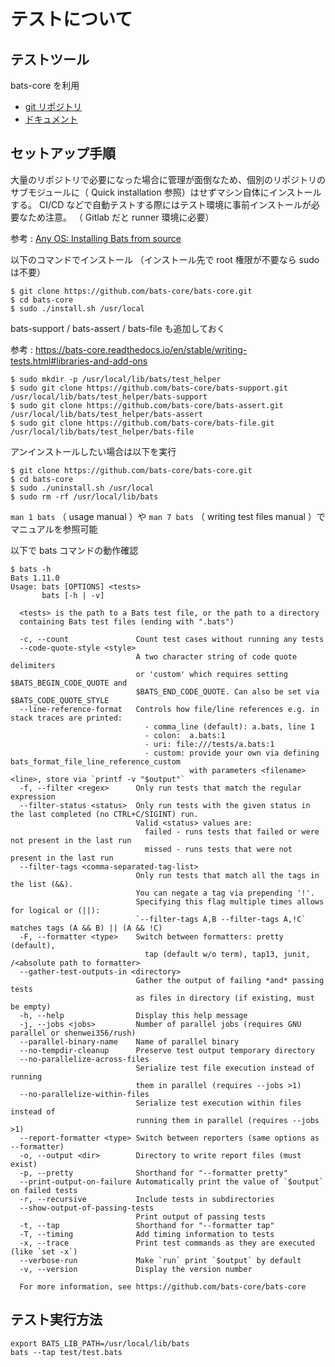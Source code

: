 # テストについて

## テストツール

bats-core を利用

- [git リポジトリ](https://github.com/bats-core/bats-core)
- [ドキュメント](https://bats-core.readthedocs.io/en/stable/index.html)

## セットアップ手順

大量のリポジトリで必要になった場合に管理が面倒なため、個別のリポジトリのサブモジュールに（ Quick installation 参照）はせずマシン自体にインストールする。
CI/CD などで自動テストする際にはテスト環境に事前インストールが必要なため注意。
（ Gitlab だと runner 環境に必要）

参考 : [Any OS: Installing Bats from source](https://bats-core.readthedocs.io/en/stable/installation.html#any-os-installing-bats-from-source)

以下のコマンドでインストール
（インストール先で root 権限が不要なら sudo は不要）

```
$ git clone https://github.com/bats-core/bats-core.git
$ cd bats-core
$ sudo ./install.sh /usr/local
```

bats-support / bats-assert / bats-file も追加しておく

参考 : https://bats-core.readthedocs.io/en/stable/writing-tests.html#libraries-and-add-ons

```
$ sudo mkdir -p /usr/local/lib/bats/test_helper
$ sudo git clone https://github.com/bats-core/bats-support.git /usr/local/lib/bats/test_helper/bats-support
$ sudo git clone https://github.com/bats-core/bats-assert.git /usr/local/lib/bats/test_helper/bats-assert
$ sudo git clone https://github.com/bats-core/bats-file.git /usr/local/lib/bats/test_helper/bats-file
```

アンインストールしたい場合は以下を実行

```
$ git clone https://github.com/bats-core/bats-core.git
$ cd bats-core
$ sudo ./uninstall.sh /usr/local
$ sudo rm -rf /usr/local/lib/bats
```

`man 1 bats` （ usage manual ）や `man 7 bats` （ writing test files manual ）でマニュアルを参照可能

以下で bats コマンドの動作確認

```
$ bats -h
Bats 1.11.0
Usage: bats [OPTIONS] <tests>
       bats [-h | -v]

  <tests> is the path to a Bats test file, or the path to a directory
  containing Bats test files (ending with ".bats")

  -c, --count               Count test cases without running any tests
  --code-quote-style <style>
                            A two character string of code quote delimiters
                            or 'custom' which requires setting $BATS_BEGIN_CODE_QUOTE and
                            $BATS_END_CODE_QUOTE. Can also be set via $BATS_CODE_QUOTE_STYLE
  --line-reference-format   Controls how file/line references e.g. in stack traces are printed:
                              - comma_line (default): a.bats, line 1
                              - colon:  a.bats:1
                              - uri: file:///tests/a.bats:1
                              - custom: provide your own via defining bats_format_file_line_reference_custom
                                        with parameters <filename> <line>, store via `printf -v "$output"`
  -f, --filter <regex>      Only run tests that match the regular expression
  --filter-status <status>  Only run tests with the given status in the last completed (no CTRL+C/SIGINT) run.
                            Valid <status> values are:
                              failed - runs tests that failed or were not present in the last run
                              missed - runs tests that were not present in the last run
  --filter-tags <comma-separated-tag-list>
                            Only run tests that match all the tags in the list (&&).
                            You can negate a tag via prepending '!'.
                            Specifying this flag multiple times allows for logical or (||):
                            `--filter-tags A,B --filter-tags A,!C` matches tags (A && B) || (A && !C)
  -F, --formatter <type>    Switch between formatters: pretty (default),
                              tap (default w/o term), tap13, junit, /<absolute path to formatter>
  --gather-test-outputs-in <directory>
                            Gather the output of failing *and* passing tests
                            as files in directory (if existing, must be empty)
  -h, --help                Display this help message
  -j, --jobs <jobs>         Number of parallel jobs (requires GNU parallel or shenwei356/rush)
  --parallel-binary-name    Name of parallel binary
  --no-tempdir-cleanup      Preserve test output temporary directory
  --no-parallelize-across-files
                            Serialize test file execution instead of running
                            them in parallel (requires --jobs >1)
  --no-parallelize-within-files
                            Serialize test execution within files instead of
                            running them in parallel (requires --jobs >1)
  --report-formatter <type> Switch between reporters (same options as --formatter)
  -o, --output <dir>        Directory to write report files (must exist)
  -p, --pretty              Shorthand for "--formatter pretty"
  --print-output-on-failure Automatically print the value of `$output` on failed tests
  -r, --recursive           Include tests in subdirectories
  --show-output-of-passing-tests
                            Print output of passing tests
  -t, --tap                 Shorthand for "--formatter tap"
  -T, --timing              Add timing information to tests
  -x, --trace               Print test commands as they are executed (like `set -x`)
  --verbose-run             Make `run` print `$output` by default
  -v, --version             Display the version number

  For more information, see https://github.com/bats-core/bats-core
```


## テスト実行方法

```
export BATS_LIB_PATH=/usr/local/lib/bats
bats --tap test/test.bats
```

